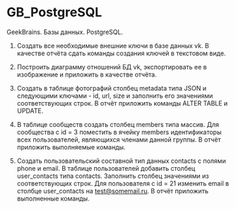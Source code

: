 # GB_PostgreSQL
GeekBrains. Базы данных. PostgreSQL.


1. Создать все необходимые внешние ключи в базе данных vk. В качестве отчёта сдать команды 
создания ключей в текстовом виде.

2. Построить диаграмму отношений БД vk, экспортировать ее в изображение и приложить в 
качестве отчёта.

3. Создать в таблице фотографий столбец metadata типа JSON и следующими ключами - id, url, 
size и заполнить его значениями соответствующих строк. В отчёт приложить команды 
ALTER TABLE и UPDATE.

4. В таблице сообществ создать столбец members типа массив. Для сообщества с id = 3 
поместить в ячейку members идентификаторы всех пользователей, являющихся членами данной 
группы. В отчёт приложить выполняемые команды.

5. Создать пользовательский составной тип данных contacts c полями phone и email. В таблице 
пользователей добавить столбец user_contacts типа contacts. Заполнить столбец значениями из 
соответствующих строк. Для пользователя с id = 21 изменить email в столбце user_contacts на 
test@somemail.ru. В отчёт приложить выполненные команды.